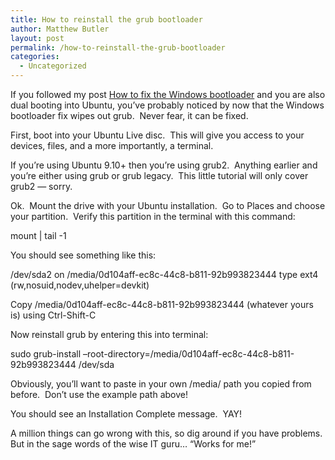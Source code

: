 ```yaml
---
title: How to reinstall the grub bootloader
author: Matthew Butler
layout: post
permalink: /how-to-reinstall-the-grub-bootloader
categories:
  - Uncategorized
---
```

If you followed my post [How to fix the Windows bootloader][1] and you are also dual booting into Ubuntu, you&#8217;ve probably noticed by now that the Windows bootloader fix wipes out grub.  Never fear, it can be fixed.

First, boot into your Ubuntu Live disc.  This will give you access to your devices, files, and a more importantly, a terminal.

If you&#8217;re using Ubuntu 9.10+ then you&#8217;re using grub2.  Anything earlier and you&#8217;re either using grub or grub legacy.  This little tutorial will only cover grub2 &#8212; sorry.

Ok.  Mount the drive with your Ubuntu installation.  Go to Places and choose your partition.  Verify this partition in the terminal with this command:

<div class="codesnip-container" >
  mount | tail -1
</div>

You should see something like this:

<div class="codesnip-container" >
  /dev/sda2 on /media/0d104aff-ec8c-44c8-b811-92b993823444 type ext4 (rw,nosuid,nodev,uhelper=devkit)
</div>

Copy /media/0d104aff-ec8c-44c8-b811-92b993823444 (whatever yours is) using Ctrl-Shift-C

Now reinstall grub by entering this into terminal:

<div class="codesnip-container" >
  sudo grub-install &#8211;root-directory=/media/0d104aff-ec8c-44c8-b811-92b993823444 /dev/sda
</div>

Obviously, you&#8217;ll want to paste in your own /media/ path you copied from before.  Don&#8217;t use the example path above!

You should see an Installation Complete message.  YAY!

A million things can go wrong with this, so dig around if you have problems.  But in the sage words of the wise IT guru&#8230; &#8220;Works for me!&#8221;

 [1]: http://mattbutler.net/?p=222
